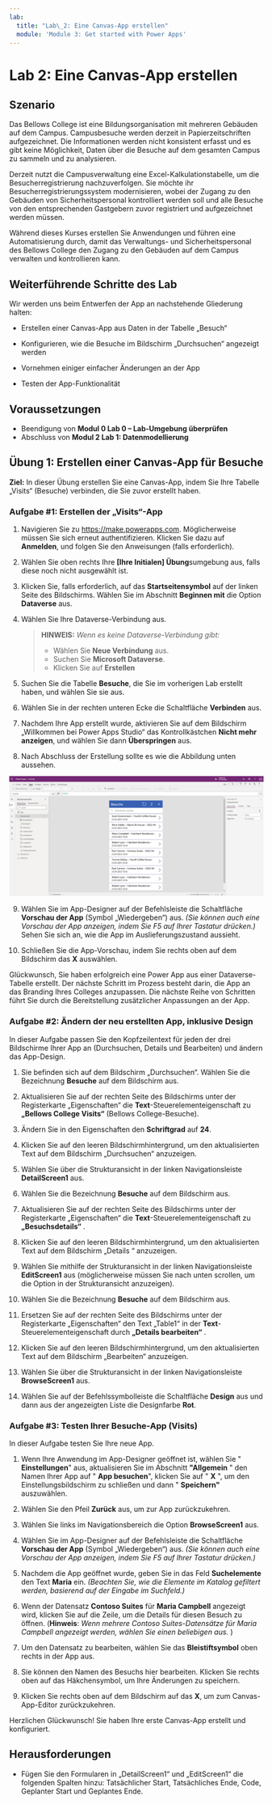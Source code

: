 ```yaml
---
lab:
  title: "Lab\_2: Eine Canvas-App erstellen"
  module: 'Module 3: Get started with Power Apps'
---
```


# <a name="lab-2-how-to-build-a-canvas-app"></a>Lab 2: Eine Canvas-App erstellen

## <a name="scenario"></a>Szenario

Das Bellows College ist eine Bildungsorganisation mit mehreren Gebäuden auf dem Campus. Campusbesuche werden derzeit in Papierzeitschriften aufgezeichnet. Die Informationen werden nicht konsistent erfasst und es gibt keine Möglichkeit, Daten über die Besuche auf dem gesamten Campus zu sammeln und zu analysieren.

Derzeit nutzt die Campusverwaltung eine Excel-Kalkulationstabelle, um die Besucherregistrierung nachzuverfolgen. Sie möchte ihr Besucherregistrierungssystem modernisieren, wobei der Zugang zu den Gebäuden von Sicherheitspersonal kontrolliert werden soll und alle Besuche von den entsprechenden Gastgebern zuvor registriert und aufgezeichnet werden müssen.

Während dieses Kurses erstellen Sie Anwendungen und führen eine Automatisierung durch, damit das Verwaltungs- und Sicherheitspersonal des Bellows College den Zugang zu den Gebäuden auf dem Campus verwalten und kontrollieren kann.

## <a name="high-level-lab-steps"></a>Weiterführende Schritte des Lab

Wir werden uns beim Entwerfen der App an nachstehende Gliederung halten:

- Erstellen einer Canvas-App aus Daten in der Tabelle „Besuch“

- Konfigurieren, wie die Besuche im Bildschirm „Durchsuchen“ angezeigt werden

- Vornehmen einiger einfacher Änderungen an der App

- Testen der App-Funktionalität

## <a name="prerequisites"></a>Voraussetzungen

- Beendigung von **Modul 0 Lab 0 – Lab-Umgebung überprüfen**
- Abschluss von **Modul 2 Lab 1: Datenmodellierung**

## <a name="exercise-1-create-visits-canvas-app"></a>Übung 1: Erstellen einer Canvas-App für Besuche

**Ziel:** In dieser Übung erstellen Sie eine Canvas-App, indem Sie Ihre Tabelle „Visits“ (Besuche) verbinden, die Sie zuvor erstellt haben.

### <a name="task-1-create-the-visits-app"></a>Aufgabe \#1: Erstellen der „Visits“-App

1.  Navigieren Sie zu <https://make.powerapps.com>. Möglicherweise müssen Sie sich erneut authentifizieren. Klicken Sie dazu auf **Anmelden**, und folgen Sie den Anweisungen (falls erforderlich).

2.  Wählen Sie oben rechts Ihre **[Ihre Initialen] Übung**sumgebung aus, falls diese noch nicht ausgewählt ist.

3.  Klicken Sie, falls erforderlich, auf das **Startseitensymbol** auf der linken Seite des Bildschirms. Wählen Sie im Abschnitt **Beginnen mit** die Option **Dataverse** aus.

4.  Wählen Sie Ihre Dataverse-Verbindung aus.

    > **HINWEIS:** *Wenn es keine Dataverse-Verbindung gibt:*
    > - Wählen Sie **Neue Verbindung** aus.
    > - Suchen Sie **Microsoft Dataverse**.
    > - Klicken Sie auf **Erstellen**

5.  Suchen Sie die Tabelle **Besuche**, die Sie im vorherigen Lab erstellt haben, und wählen Sie sie aus.

6.  Wählen Sie in der rechten unteren Ecke die Schaltfläche **Verbinden** aus.

7.  Nachdem Ihre App erstellt wurde, aktivieren Sie auf dem Bildschirm „Willkommen bei Power Apps Studio“ das Kontrollkästchen **Nicht mehr anzeigen**, und wählen Sie dann **Überspringen** aus.

8.  Nach Abschluss der Erstellung sollte es wie die Abbildung unten aussehen.

![Aus „Besuch“-Daten erstellte Canvas-App.](media/2-canvas-app-from-data.png)

9. Wählen Sie im App-Designer auf der Befehlsleiste die Schaltfläche **Vorschau der App** (Symbol „Wiedergeben“) aus. *(Sie können auch eine Vorschau der App anzeigen, indem Sie F5 auf Ihrer Tastatur drücken.)* Sehen Sie sich an, wie die App im Auslieferungszustand aussieht.

10. Schließen Sie die App-Vorschau, indem Sie rechts oben auf dem Bildschirm das **X** auswählen.

Glückwunsch, Sie haben erfolgreich eine Power App aus einer Dataverse-Tabelle erstellt. Der nächste Schritt im Prozess besteht darin, die App an das Branding Ihres Colleges anzupassen. Die nächste Reihe von Schritten führt Sie durch die Bereitstellung zusätzlicher Anpassungen an der App.

### <a name="task-2-modify-and-theme-the-newly-created-app"></a>Aufgabe \#2: Ändern der neu erstellten App, inklusive Design

In dieser Aufgabe passen Sie den Kopfzeilentext für jeden der drei Bildschirme Ihrer App an (Durchsuchen, Details und Bearbeiten) und ändern das App-Design.

1.  Sie befinden sich auf dem Bildschirm „Durchsuchen“. Wählen Sie die Bezeichnung **Besuche** auf dem Bildschirm aus.

1.  Aktualisieren Sie auf der rechten Seite des Bildschirms unter der Registerkarte „Eigenschaften“ die **Text**-Steuerelementeigenschaft zu **„Bellows College Visits“** (Bellows College-Besuche).

1. Ändern Sie in den Eigenschaften den **Schriftgrad** auf **24**.

1.  Klicken Sie auf den leeren Bildschirmhintergrund, um den aktualisierten Text auf dem Bildschirm „Durchsuchen“ anzuzeigen.

1.  Wählen Sie über die Strukturansicht in der linken Navigationsleiste **DetailScreen1** aus.

1.  Wählen Sie die Bezeichnung **Besuche** auf dem Bildschirm aus.

1.  Aktualisieren Sie auf der rechten Seite des Bildschirms unter der Registerkarte „Eigenschaften“ die **Text**-Steuerelementeigenschaft zu **„Besuchsdetails“** .

1.  Klicken Sie auf den leeren Bildschirmhintergrund, um den aktualisierten Text auf dem Bildschirm „Details “ anzuzeigen.

1.  Wählen Sie mithilfe der Strukturansicht in der linken Navigationsleiste **EditScreen1** aus (möglicherweise müssen Sie nach unten scrollen, um die Option in der Strukturansicht anzuzeigen).

1.  Wählen Sie die Bezeichnung **Besuche** auf dem Bildschirm aus.

1.  Ersetzen Sie auf der rechten Seite des Bildschirms unter der Registerkarte „Eigenschaften“ den Text „Table1“ in der **Text**-Steuerelementeigenschaft durch **„Details bearbeiten“** .

1.  Klicken Sie auf den leeren Bildschirmhintergrund, um den aktualisierten Text auf dem Bildschirm „Bearbeiten“ anzuzeigen.

1. Wählen Sie über die Strukturansicht in der linken Navigationsleiste **BrowseScreen1** aus.

1. Wählen Sie auf der Befehlssymbolleiste die Schaltfläche **Design** aus und dann aus der angezeigten Liste die Designfarbe **Rot**.

### <a name="task-3-test-your-visits-app"></a>Aufgabe \#3: Testen Ihrer Besuche-App (Visits)

In dieser Aufgabe testen Sie Ihre neue App.

1.  Wenn Ihre Anwendung im App-Designer geöffnet ist, wählen Sie " **Einstellungen**" aus, aktualisieren Sie im Abschnitt **"Allgemein** " den Namen Ihrer App auf " **App besuchen**", klicken Sie auf " **X** ", um den Einstellungsbildschirm zu schließen und dann " **Speichern"** auszuwählen.

2.  Wählen Sie den Pfeil **Zurück** aus, um zur App zurückzukehren.

3.  Wählen Sie links im Navigationsbereich die Option **BrowseScreen1** aus.

4.  Wählen Sie im App-Designer auf der Befehlsleiste die Schaltfläche **Vorschau der App** (Symbol „Wiedergeben“) aus. *(Sie können auch eine Vorschau der App anzeigen, indem Sie F5 auf Ihrer Tastatur drücken.)*

4.  Nachdem die App geöffnet wurde, geben Sie in das Feld **Suchelemente** den Text **Maria** ein.
     *(Beachten Sie, wie die Elemente im Katalog gefiltert werden, basierend auf der Eingabe im Suchfeld.)*

5.  Wenn der Datensatz **Contoso Suites** für **Maria Campbell** angezeigt wird, klicken Sie auf die Zeile, um die Details für diesen Besuch zu öffnen. (**Hinweis**: *Wenn mehrere Contoso Suites-Datensätze für Maria Campbell angezeigt werden, wählen Sie einen beliebigen aus.* )

6.  Um den Datensatz zu bearbeiten, wählen Sie das **Bleistiftsymbol** oben rechts in der App aus.

7.  Sie können den Namen des Besuchs hier bearbeiten. Klicken Sie rechts oben auf das Häkchensymbol, um Ihre Änderungen zu speichern.

8.  Klicken Sie rechts oben auf dem Bildschirm auf das **X**, um zum Canvas-App-Editor zurückzukehren.

Herzlichen Glückwunsch! Sie haben Ihre erste Canvas-App erstellt und konfiguriert.

## <a name="challenges"></a>Herausforderungen

- Fügen Sie den Formularen in „DetailScreen1“ und „EditScreen1“ die folgenden Spalten hinzu: Tatsächlicher Start, Tatsächliches Ende, Code, Geplanter Start und Geplantes Ende.
